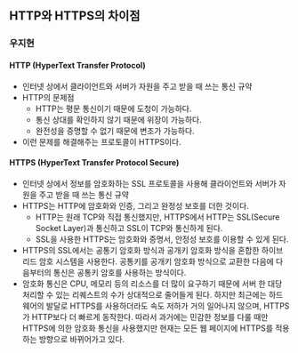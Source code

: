 ## HTTP와 HTTPS의 차이점

### 우지현

#### HTTP (HyperText Transfer Protocol)

- 인터넷 상에서 클라이언트와 서버가 자원을 주고 받을 때 쓰는 통신 규약
- HTTP의 문제점
  - HTTP는 평문 통신이기 때문에 도청이 가능하다.
  - 통신 상대를 확인하지 않기 때문에 위장이 가능하다.
  - 완전성을 증명할 수 없기 때문에 변조가 가능하다.
- 이런 문제를 해결해주는 프로토콜이 HTTPS이다.

#### HTTPS (HyperText Transfer Protocol Secure)

- 인터넷 상에서 정보를 암호화하는 SSL 프로토콜을 사용해 클라이언트와 서버가 자원을 주고 받을 때 쓰는 통신 규약
- HTTPS는 HTTP에 암호화와 인증, 그리고 완정성 보호를 더한 것이다.
  - HTTP는 원래 TCP와 직접 통신했지만, HTTPS에서 HTTP는 SSL(Secure Socket Layer)과 통신하고 SSL이 TCP와 통신하게 된다.
  - SSL을 사용한 HTTPS는 암호화와 증명서, 안정성 보호를 이용할 수 있게 된다.
- HTTPS의 SSL에서는 공통기 암호화 방식과 공개키 암호화 방식을 혼합한 하이브리드 암호 시스템을 사용한다. 공통키를 공개키 암호화 방식으로 교환한 다음에 다음부터의 통신은 공통키 암호를 사용하는 방식이다.
- 암호화 통신은 CPU, 메모리 등의 리소스를 더 많이 요구하기 때문에 서버 한 대당 처리할 수 있는 리퀘스트의 수가 상대적으로 줄어들게 된다. 하지만 최근에는 하드웨어의 발달로 HTTPS를 사용하더라도 속도 저하가 거의 일어나지 않으며, HTTPS가 HTTP보다 더 빠르게 동작한다. 따라서 과거에는 민감한 정보를 다룰 때만 HTTPS에 의한 암호화 통신을 사용했지만 현재는 모든 웹 페이지에 HTTPS를 적용하는 방향으로 바뀌어가고 있다. 



